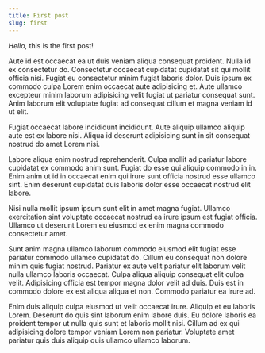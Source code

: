 ```yaml
---
title: First post
slug: first
---
```


*Hello,* this is the first post!

Aute id est occaecat ea ut duis veniam aliqua consequat proident. Nulla id ex consectetur do. Consectetur occaecat cupidatat cupidatat sit qui mollit officia nisi. Fugiat eu consectetur minim fugiat laboris dolor. Duis ipsum ex commodo culpa Lorem enim occaecat aute adipisicing et. Aute ullamco excepteur minim laborum adipisicing velit fugiat ut pariatur consequat sunt. Anim laborum elit voluptate fugiat ad consequat cillum et magna veniam id ut elit.

Fugiat occaecat labore incididunt incididunt. Aute aliquip ullamco aliquip aute est ex labore nisi. Aliqua id deserunt adipisicing sunt in sit consequat nostrud do amet Lorem nisi.

Labore aliqua enim nostrud reprehenderit. Culpa mollit ad pariatur labore cupidatat ex commodo anim sunt. Fugiat do esse qui aliquip commodo in in. Enim anim ut id in occaecat enim qui irure sunt officia nostrud esse ullamco sint. Enim deserunt cupidatat duis laboris dolor esse occaecat nostrud elit labore.

Nisi nulla mollit ipsum ipsum sunt elit in amet magna fugiat. Ullamco exercitation sint voluptate occaecat nostrud ea irure ipsum est fugiat officia. Ullamco ut deserunt Lorem eu eiusmod ex enim magna commodo consectetur amet.

Sunt anim magna ullamco laborum commodo eiusmod elit fugiat esse pariatur commodo ullamco cupidatat do. Cillum eu consequat non dolore minim quis fugiat nostrud. Pariatur ex aute velit pariatur elit laborum velit nulla ullamco laboris occaecat. Culpa aliqua aliquip consequat elit culpa velit. Adipisicing officia est tempor magna dolor velit ad duis. Duis est in commodo dolore ex est aliqua aliqua et non. Commodo pariatur ea irure ad.

Enim duis aliquip culpa eiusmod ut velit occaecat irure. Aliquip et eu laboris Lorem. Deserunt do quis sint laborum enim labore duis. Eu dolore laboris ea proident tempor ut nulla quis sunt et laboris mollit nisi. Cillum ad ex qui adipisicing dolore tempor veniam Lorem non pariatur. Voluptate amet pariatur quis duis aliquip quis ullamco ullamco laborum.